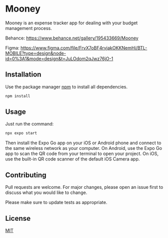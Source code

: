 # Mooney

Mooney is an expense tracker app  for dealing with your budget management process.

Behance: https://www.behance.net/gallery/195433669/Mooney

Figma: https://www.figma.com/file/FrvX7oBF4rvjakOKKNemHi/BTL-MOBILE?type=design&node-id=0%3A1&mode=design&t=JuLOdom2qJwz76jO-1

## Installation

Use the package manager [npm](https://www.npmjs.com/) to install all dependencies.

```bash
npm install
```

## Usage
Just run the command:
```bash
npx expo start
```
Then install the Expo Go app on your iOS or Android phone and connect to the same wireless network as your computer. On Android, use the Expo Go app to scan the QR code from your terminal to open your project. On iOS, use the built-in QR code scanner of the default iOS Camera app.
## Contributing

Pull requests are welcome. For major changes, please open an issue first
to discuss what you would like to change.

Please make sure to update tests as appropriate.

## License

[MIT](https://choosealicense.com/licenses/mit/)
